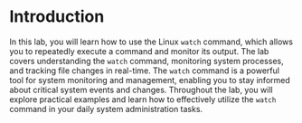 # Introduction

In this lab, you will learn how to use the Linux `watch` command, which allows you to repeatedly execute a command and monitor its output. The lab covers understanding the `watch` command, monitoring system processes, and tracking file changes in real-time. The `watch` command is a powerful tool for system monitoring and management, enabling you to stay informed about critical system events and changes. Throughout the lab, you will explore practical examples and learn how to effectively utilize the `watch` command in your daily system administration tasks.
